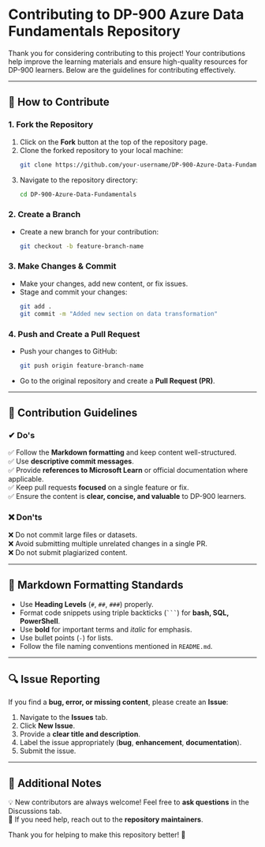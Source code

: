 # **Contributing to DP-900 Azure Data Fundamentals Repository**

Thank you for considering contributing to this project! Your contributions help improve the learning materials and ensure high-quality resources for DP-900 learners. Below are the guidelines for contributing effectively.

---

## **📘 How to Contribute**

### **1. Fork the Repository**
1. Click on the **Fork** button at the top of the repository page.
2. Clone the forked repository to your local machine:
   ```bash
   git clone https://github.com/your-username/DP-900-Azure-Data-Fundamentals.git
   ```
3. Navigate to the repository directory:
   ```bash
   cd DP-900-Azure-Data-Fundamentals
   ```

### **2. Create a Branch**
- Create a new branch for your contribution:
   ```bash
   git checkout -b feature-branch-name
   ```

### **3. Make Changes & Commit**
- Make your changes, add new content, or fix issues.
- Stage and commit your changes:
   ```bash
   git add .
   git commit -m "Added new section on data transformation"
   ```

### **4. Push and Create a Pull Request**
- Push your changes to GitHub:
   ```bash
   git push origin feature-branch-name
   ```
- Go to the original repository and create a **Pull Request (PR)**.

---

## **📜 Contribution Guidelines**

### **✔ Do's**
✅ Follow the **Markdown formatting** and keep content well-structured.  
✅ Use **descriptive commit messages**.  
✅ Provide **references to Microsoft Learn** or official documentation where applicable.  
✅ Keep pull requests **focused** on a single feature or fix.  
✅ Ensure the content is **clear, concise, and valuable** to DP-900 learners.  

### **❌ Don'ts**
❌ Do not commit large files or datasets.  
❌ Avoid submitting multiple unrelated changes in a single PR.  
❌ Do not submit plagiarized content.  

---

## **📂 Markdown Formatting Standards**
- Use **Heading Levels** (`#`, `##`, `###`) properly.
- Format code snippets using triple backticks (` ``` `) for **bash, SQL, PowerShell**.
- Use **bold** for important terms and _italic_ for emphasis.
- Use bullet points (`-`) for lists.
- Follow the file naming conventions mentioned in `README.md`.

---

## **🔍 Issue Reporting**
If you find a **bug, error, or missing content**, please create an **Issue**:
1. Navigate to the **Issues** tab.
2. Click **New Issue**.
3. Provide a **clear title and description**.
4. Label the issue appropriately (**bug**, **enhancement**, **documentation**).
5. Submit the issue.

---

## **🚀 Additional Notes**
💡 New contributors are always welcome! Feel free to **ask questions** in the Discussions tab.  
📧 If you need help, reach out to the **repository maintainers**.  

Thank you for helping to make this repository better! 🎉
